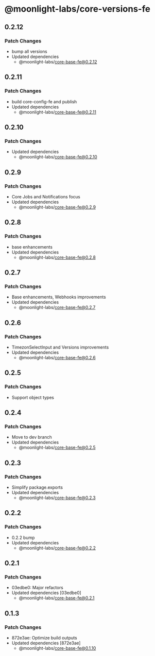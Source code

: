 # @moonlight-labs/core-versions-fe

## 0.2.12

### Patch Changes

- bump all versions
- Updated dependencies
  - @moonlight-labs/core-base-fe@0.2.12

## 0.2.11

### Patch Changes

- build core-config-fe and publish
- Updated dependencies
  - @moonlight-labs/core-base-fe@0.2.11

## 0.2.10

### Patch Changes

- Updated dependencies
  - @moonlight-labs/core-base-fe@0.2.10

## 0.2.9

### Patch Changes

- Core Jobs and Notifications focus
- Updated dependencies
  - @moonlight-labs/core-base-fe@0.2.9

## 0.2.8

### Patch Changes

- base enhancements
- Updated dependencies
  - @moonlight-labs/core-base-fe@0.2.8

## 0.2.7

### Patch Changes

- Base enhancements, Webhooks improvements
- Updated dependencies
  - @moonlight-labs/core-base-fe@0.2.7

## 0.2.6

### Patch Changes

- TimezonSelectInput and Versions improvements
- Updated dependencies
  - @moonlight-labs/core-base-fe@0.2.6

## 0.2.5

### Patch Changes

- Support object types

## 0.2.4

### Patch Changes

- Move to dev branch
- Updated dependencies
  - @moonlight-labs/core-base-fe@0.2.5

## 0.2.3

### Patch Changes

- Simplify package.exports
- Updated dependencies
  - @moonlight-labs/core-base-fe@0.2.3

## 0.2.2

### Patch Changes

- 0.2.2 bump
- Updated dependencies
  - @moonlight-labs/core-base-fe@0.2.2

## 0.2.1

### Patch Changes

- 03edbe0: Major refactors
- Updated dependencies [03edbe0]
  - @moonlight-labs/core-base-fe@0.2.1

## 0.1.3

### Patch Changes

- 872e3ae: Optimize build outputs
- Updated dependencies [872e3ae]
  - @moonlight-labs/core-base-fe@0.1.10

